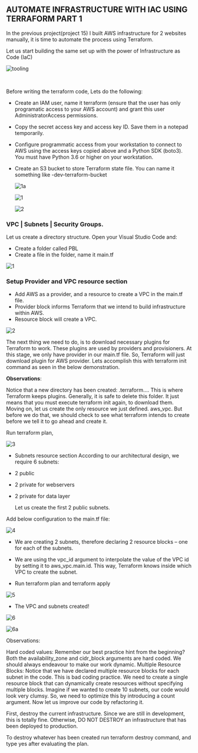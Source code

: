 
## AUTOMATE INFRASTRUCTURE WITH IAC USING TERRAFORM PART 1


In the previous project(project 15)  I built AWS infrastructure for 2 websites manually, it is time to automate the process using Terraform.

Let us start building the same set up with the power of Infrastructure as Code (IaC)


![tooling](https://user-images.githubusercontent.com/93729559/171012628-17a28327-1476-440b-8081-502be18396ec.png)


<br>

Before writing the terraform code, Lets do the following:

- Create an IAM user, name it terraform (ensure that the user has only programatic access to your AWS account) and grant this user AdministratorAccess permissions.


- Copy the secret access key and access key ID. Save them in a notepad temporarily.


- Configure programmatic access from your workstation to connect to AWS using the access keys copied above and a Python SDK (boto3). You must have Python 3.6 or higher on your workstation.

- Create an S3 bucket to store Terraform state file. You can name it something like <yourname>-dev-terraform-bucket
  
  ![1a](https://user-images.githubusercontent.com/93729559/171137603-f431621c-547c-41fc-a8d5-060274e979bb.png)

  ![1](https://user-images.githubusercontent.com/93729559/171137609-3cd869d9-dce2-436a-8971-0af101cbb4ea.png)
  
  ![2](https://user-images.githubusercontent.com/93729559/171137606-0ef8a678-3a99-4541-bf52-4836dcd59288.png)

  

### VPC | Subnets | Security Groups.
  
Let us create a directory structure. Open your Visual Studio Code and:

- Create a folder called PBL
- Create a file in the folder, name it main.tf
  
  
![1](https://user-images.githubusercontent.com/93729559/171162048-e50e5a27-6b27-4c63-8156-61aa31a751eb.png)

  
### Setup Provider and VPC resource section

- Add AWS as a provider, and a resource to create a VPC in the main.tf file.
- Provider block informs Terraform that we intend to build infrastructure within AWS.
- Resource block will create a VPC.
  
![2](https://user-images.githubusercontent.com/93729559/171163546-3d06c8f1-29e0-4d27-b425-306aa461a722.png)
  
  
The next thing we need to do, is to download necessary plugins for Terraform to work. These plugins are used by providers and provisioners. At this stage, we only have provider in our main.tf file. So, Terraform will just download plugin for AWS provider.
Lets accomplish this with terraform init command as seen in the below demonstration.
  
  **Observations**:

Notice that a new directory has been created: .terraform\.... This is where Terraform keeps plugins. Generally, it is safe to delete this folder. It just means that you must execute terraform init again, to download them.
Moving on, let us create the only resource we just defined. aws_vpc. But before we do that, we should check to see what terraform intends to create before we tell it to go ahead and create it.

Run terraform plan, 

![3](https://user-images.githubusercontent.com/93729559/171360829-7a5641f7-5cf4-4511-9842-6b435bc43718.png)
  
- Subnets resource section
According to our architectural design, we require 6 subnets:

- 2 public
- 2 private for webservers
- 2 private for data layer

  Let us create the first 2 public subnets.

Add below configuration to the main.tf file:
  
![4](https://user-images.githubusercontent.com/93729559/171362861-71a6c33a-1c78-49c3-8673-36d0faf13667.png)
  
  
- We are creating 2 subnets, therefore declaring 2 resource blocks – one for each of the subnets.
- We are using the vpc_id argument to interpolate the value of the VPC id by setting it to aws_vpc.main.id. This way, Terraform knows inside which VPC to create the subnet.  
  
- Run terraform plan and terraform apply
  
 ![5](https://user-images.githubusercontent.com/93729559/171366615-bbc559ea-81df-471b-9596-64b49f3fb035.png)
  
  - The VPC and subnets created!
  
![6](https://user-images.githubusercontent.com/93729559/171366616-2054ca41-360e-44da-946e-0d421ed45f44.png)
  
![6a](https://user-images.githubusercontent.com/93729559/171366618-3c0f6401-fc37-486c-b150-0fab76f54c99.png)

  
  
 Observations:

Hard coded values: Remember our best practice hint from the beginning? Both the availability_zone and cidr_block arguments are hard coded. We should always endeavour to make our work dynamic.
Multiple Resource Blocks: Notice that we have declared multiple resource blocks for each subnet in the code. This is bad coding practice. We need to create a single resource block that can dynamically create resources without specifying multiple blocks. Imagine if we wanted to create 10 subnets, our code would look very clumsy. So, we need to optimize this by introducing a count argument.
Now let us improve our code by refactoring it.

First, destroy the current infrastructure. Since we are still in development, this is totally fine. Otherwise, DO NOT DESTROY an infrastructure that has been deployed to production.

To destroy whatever has been created run terraform destroy command, and type yes after evaluating the plan.
  
  
  
  
  
  
  
  
  
  
  
  
  
  
  
  
  
  


  
  
  
  
  
  
  
  
  
  
  

